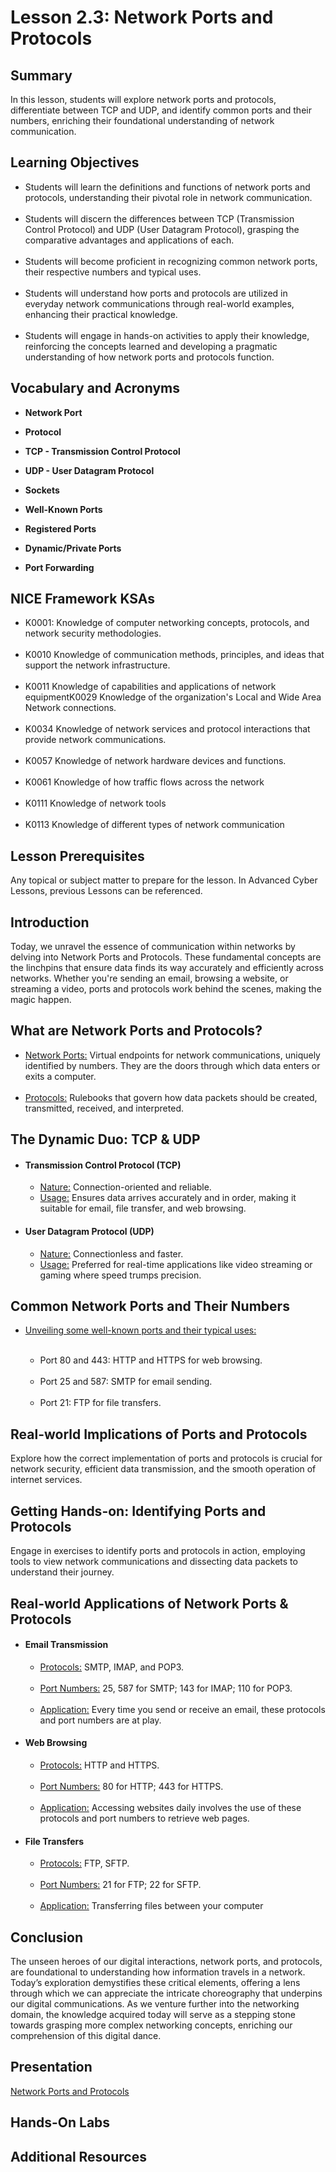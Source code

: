<h1> Lesson 2.3: Network Ports and Protocols </h1>
<h2> Summary</h2>

<p1>In this lesson, students will explore network ports and protocols, differentiate between TCP and UDP, and identify common ports and their numbers, enriching their foundational understanding of network communication.</p1>
<br>

<h2>Learning Objectives</h2>
<ul>
<li>Students will learn the definitions and functions of network ports and protocols, understanding their pivotal role in network communication.</li>
  <br>
<li>Students will discern the differences between TCP (Transmission Control Protocol) and UDP (User Datagram Protocol), grasping the comparative advantages and applications of each.</li><br>
  
<li>Students will become proficient in recognizing common network ports, their respective numbers and typical uses.</li><br>
<li>Students will understand how ports and protocols are utilized in everyday network communications through real-world examples, enhancing their practical knowledge.</li><br>
<li>Students will engage in hands-on activities to apply their knowledge, reinforcing the concepts learned and developing a pragmatic understanding of how network ports and protocols function.</li>

</ul>

<h2>Vocabulary and Acronyms</h2>

<ul>
<li>

  **Network Port**</li>
  
<li>

**Protocol**</li>
  
<li>
  
**TCP - Transmission Control Protocol**</li>

<li>
  
**UDP - User Datagram Protocol**</li>

<li>
  
**Sockets**</li>

<li>
  
**Well-Known Ports**</li>

<li>
  
**Registered Ports**</li>

<li>
  
**Dynamic/Private Ports**</li>

<li>
  
**Port Forwarding**</li>

</ul>

<h2>NICE Framework KSAs</h2>
<ul>
<li>K0001: Knowledge of computer networking concepts, protocols, and network security methodologies.</li>
<br>
<li>K0010	Knowledge of communication methods, principles, and ideas that support the network infrastructure.</li>
<br>
<li>K0011	Knowledge of capabilities and applications of network equipmentK0029	Knowledge of the organization's Local and Wide Area Network connections.</li>
<br>
<li>K0034	Knowledge of network services and protocol interactions that provide network communications.</li>
<br>
<li>K0057	Knowledge of network hardware devices and functions.</li>
<br>
<li>K0061	Knowledge of how traffic flows across the network</li>
<br>
<li>K0111	Knowledge of network tools</li>
<br>
<li>K0113	Knowledge of different types of network communication</li>
</ul>


<h2>Lesson Prerequisites</h2>
<p1>Any topical or subject matter to prepare for the lesson. In Advanced Cyber Lessons, previous Lessons can be referenced. </p1>
<br>


<h2>Introduction</h2>
Today, we unravel the essence of communication within networks by delving into Network Ports and Protocols. These fundamental concepts are the linchpins that ensure data finds its way accurately and efficiently across networks. Whether you're sending an email, browsing a website, or streaming a video, ports and protocols work behind the scenes, making the magic happen.


<h2>What are Network Ports and Protocols?</h2>
<ul>
	<li><ins>Network Ports:</ins> Virtual endpoints for network communications, uniquely identified by numbers. They are the doors through which data enters or exits a computer.</li>
	<br>
	<li><ins>Protocols:</ins> Rulebooks that govern how data packets should be created, transmitted, received, and interpreted.</li>
</ul>
<h2>The Dynamic Duo: TCP & UDP</h2>
<ul>
	<li><h4>Transmission Control Protocol (TCP)</li></h4>
	<ul>
		<li><ins>Nature:</ins> Connection-oriented and reliable.</li>
		<li><ins>Usage:</ins>  Ensures data arrives accurately and in order, making it suitable for email, file transfer, and web browsing.</li>
	</ul>
	<li><h4>User Datagram Protocol (UDP)</li></h4>
	<ul>
		<li><ins>Nature:</ins>  Connectionless and faster.</li>
		<li><ins>Usage:</ins>  Preferred for real-time applications like video streaming or gaming where speed trumps precision.</li>
	</ul>
</ul>




<h2>Common Network Ports and Their Numbers</h2>
<ul>
	<li><ins>Unveiling some well-known ports and their typical uses:</li></ins>
	<br>
	<ul>
		<li>Port 80 and 443: HTTP and HTTPS for web browsing.</li><br>
		<li>Port 25 and 587: SMTP for email sending.</li><br>
		<li>Port 21: FTP for file transfers.</li>
	</ul>
</ul>

<h2>Real-world Implications of Ports and Protocols</h2>
Explore how the correct implementation of ports and protocols is crucial for network security, efficient data transmission, and the smooth operation of internet services.



<h2>Getting Hands-on: Identifying Ports and Protocols</h2>
Engage in exercises to identify ports and protocols in action, employing tools to view network communications and dissecting data packets to understand their journey.










<h2>Real-world Applications of Network Ports & Protocols</h2>

<ul>
	<li><h4>Email Transmission</h4></li>
	<ul>
		<li><ins>Protocols:</ins> SMTP, IMAP, and POP3.</li><br>
		<li><ins>Port Numbers:</ins> 25, 587 for SMTP; 143 for IMAP; 110 for POP3.</li><br>
		<li><ins>Application:</ins> Every time you send or receive an email, these protocols and port numbers are at play.</li>
	</ul>
	<li><h4>Web Browsing</h4></li>
	<ul>
		<li><ins>Protocols:</ins> HTTP and HTTPS.</li><br>
		<li><ins>Port Numbers:</ins> 80 for HTTP; 443 for HTTPS.</li><br>
		<li><ins>Application:</ins> Accessing websites daily involves the use of these protocols and port numbers to retrieve web pages.</li>
	</ul>
	<li><h4>File Transfers</h4></li>
	<ul>
		<li><ins>Protocols:</ins>  FTP, SFTP.</li><br>
		<li><ins>Port Numbers:</ins> 21 for FTP; 22 for SFTP.</li><br>
		<li><ins>Application:</ins> Transferring files between your computer</li>
	</ul>
</ul>


<h2>Conclusion</h2>

The unseen heroes of our digital interactions, network ports, and protocols, are foundational to understanding how information travels in a network. Today’s exploration demystifies these critical elements, offering a lens through which we can appreciate the intricate choreography that underpins our digital communications. As we venture further into the networking domain, the knowledge acquired today will serve as a stepping stone towards grasping more complex networking concepts, enriching our comprehension of this digital dance.



<h2> Presentation</h2>

<a href="https://docs.google.com/presentation/d/1M4dUeLFFL9H-F_mxi5It-0Fj7zybJcPO/edit?usp=sharing&ouid=110228847857413878764&rtpof=true&sd=true"> Network Ports and Protocols</a>


<h2> Hands-On Labs</h2>



<h2> Additional Resources</h2>
